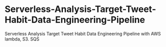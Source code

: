# Serverless-Analysis-Target-Tweet-Habit-Data-Engineering-Pipeline
Serverless Analysis Target Tweet Habit  Data Engineering Pipeline with AWS lambda, S3. SQS
